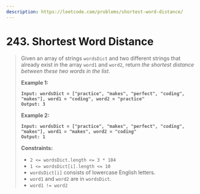 ```yaml
---
description: https://leetcode.com/problems/shortest-word-distance/
---
```


# 243. Shortest Word Distance

> Given an array of strings `wordsDict` and two different strings that already exist in the array `word1` and `word2`, return _the shortest distance between these two words in the list_.
>
> &#x20;
>
> **Example 1:**
>
> <pre><code><strong>Input: wordsDict = ["practice", "makes", "perfect", "coding", "makes"], word1 = "coding", word2 = "practice"
> </strong><strong>Output: 3
> </strong></code></pre>
>
> **Example 2:**
>
> <pre><code><strong>Input: wordsDict = ["practice", "makes", "perfect", "coding", "makes"], word1 = "makes", word2 = "coding"
> </strong><strong>Output: 1
> </strong></code></pre>
>
>
>
> **Constraints:**
>
> * `2 <= wordsDict.length <= 3 * 104`
> * `1 <= wordsDict[i].length <= 10`
> * `wordsDict[i]` consists of lowercase English letters.
> * `word1` and `word2` are in `wordsDict`.
> * `word1 != word2`

